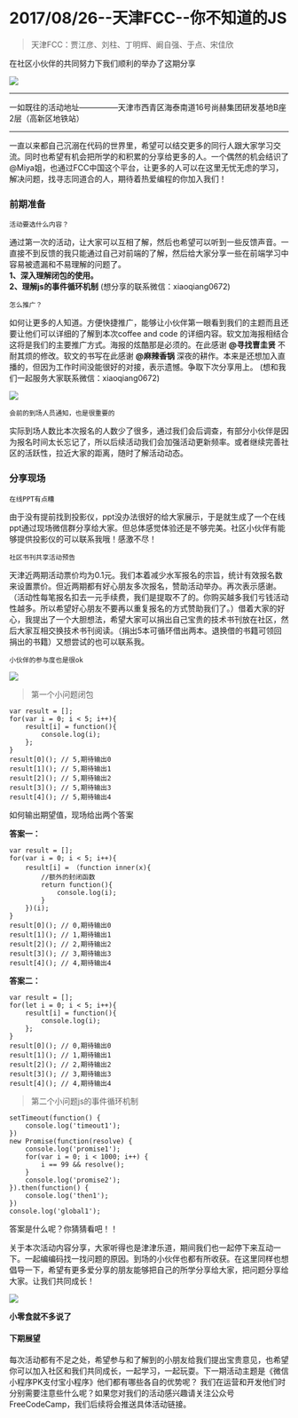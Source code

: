 # 2017/08/26--天津FCC--你不知道的JS

> 天津FCC：贾江彦、刘柱、丁明辉、阚自强、于点、宋佳欣

在社区小伙伴的共同努力下我们顺利的举办了这期分享

![](https://github.com/topqiang/FreeCodeCamp-Tianjin/blob/master/IMG_3876.JPG?raw=true)

______
一如既往的活动地址—————天津市西青区海泰南道16号尚赫集团研发基地B座2层（高新区地铁站）
______

一直以来都自己沉溺在代码的世界里，希望可以结交更多的同行人跟大家学习交流。同时也希望有机会把所学的和积累的分享给更多的人。一个偶然的机会结识了@Miya姐，也通过FCC中国这个平台，让更多的人可以在这里无忧无虑的学习，解决问题，找寻志同道合的人，期待着热爱编程的你加入我们！

### 前期准备

    活动要选什么内容？
    
通过第一次的活动，让大家可以互相了解，然后也希望可以听到一些反馈声音。一直接不到反馈的我只能通过自己对前端的了解，然后给大家分享一些在前端学习中容易被遗漏和不易理解的问题了。  
**1、深入理解闭包的使用。  
2、理解js的事件循环机制**
(想分享的联系微信：xiaoqiang0672)

    怎么推广？
    
如何让更多的人知道。方便快捷推广，能够让小伙伴第一眼看到我们的主题而且还要让他们可以详细的了解到本次coffee and code 的详细内容。软文加海报相结合这将是我们的主要推广方式。海报的炫酷那是必须的。在此感谢 **@寻找曺圭贤** 不耐其烦的修改。软文的书写在此感谢 **@麻辣香锅** 深夜的耕作。本来是还想加入直播的，但因为工作时间没能很好的对接，表示遗憾。争取下次分享用上。
(想和我们一起服务大家联系微信：xiaoqiang0672)

![](https://github.com/topqiang/FreeCodeCamp-Tianjin/blob/master/IMG_3579.JPG?raw=true)

    会前的到场人员通知，也是很重要的
    
实际到场人数比本次报名的人数少了很多，通过我们会后调查，有部分小伙伴是因为报名时间太长忘记了，所以后续活动我们会加强活动更新频率。或者继续完善社区的活跃性，拉近大家的距离，随时了解活动动态。


### 分享现场
    
    在线PPT有点糟
    
由于没有提前找到投影仪，ppt没办法很好的给大家展示，于是就生成了一个在线ppt通过现场微信群分享给大家。但总体感觉体验还是不够完美。社区小伙伴有能够提供投影仪的可以联系我哦！感激不尽！

    社区书刊共享活动预告
    
天津近两期活动票价均为0.1元。我们本着减少水军报名的宗旨，统计有效报名数来设置票价。但近两期都有好心朋友多次报名，赞助活动举办。再次表示感谢。（活动性每笔报名扣去一元手续费，我们是提取不了的。你购买越多我们亏钱活动性越多。所以希望好心朋友不要再以重复报名的方式赞助我们了。）借着大家的好心，我提出了一个大胆想法，希望大家可以捐出自己宝贵的技术书刊放在社区，然后大家互相交换技术书刊阅读。（捐出5本可循环借出两本。退换借的书籍可领回捐出的书籍）又想尝试的也可以联系我。

    小伙伴的参与度也是很ok
    
![](https://github.com/topqiang/FreeCodeCamp-Tianjin/blob/master/IMG_3865.JPG?raw=true)  
> 第一个小问题闭包  

    var result = [];
    for(var i = 0; i < 5; i++){
        result[i] = function(){
            console.log(i);
        };
    }
    result[0](); // 5,期待输出0
    result[1](); // 5,期待输出1
    result[2](); // 5,期待输出2
    result[3](); // 5,期待输出3
    result[4](); // 5,期待输出4
    
如何输出期望值，现场给出两个答案  

 **答案一：**  

    var result = [];
    for(var i = 0; i < 5; i++){
        result[i] = （function inner(x){
            //额外的封闭函数
            return function(){
                console.log(i);
            }
        })(i);
    }
    result[0](); // 0,期待输出0
    result[1](); // 1,期待输出1
    result[2](); // 2,期待输出2
    result[3](); // 3,期待输出3
    result[4](); // 4,期待输出4  

 **答案二：** 
 
    var result = [];
    for(let i = 0; i < 5; i++){
        result[i] = function(){
            console.log(i);
        };
    }
    result[0](); // 0,期待输出0
    result[1](); // 1,期待输出1
    result[2](); // 2,期待输出2
    result[3](); // 3,期待输出3
    result[4](); // 4,期待输出4  

> 第二个小问题js的事件循环机制

    setTimeout(function() {
        console.log('timeout1');
    })
    new Promise(function(resolve) {
        console.log('promise1');
        for(var i = 0; i < 1000; i++) {
            i == 99 && resolve();
        }
        console.log('promise2');
    }).then(function() {
        console.log('then1');
    })
    console.log('global1');

答案是什么呢？你猜猜看吧！！


关于本次活动内容分享，大家听得也是津津乐道，期间我们也一起停下来互动一下。一起编编码找一找问题的原因。到场的小伙伴也都有所收获。在这里同样也想倡导一下，希望有更多爱分享的朋友能够把自己的所学分享给大家，把问题分享给大家。让我们共同成长！

![](https://github.com/topqiang/FreeCodeCamp-Tianjin/blob/master/IMG_3860.JPG?raw=true)

**小零食就不多说了**

#### 下期展望

每次活动都有不足之处，希望参与和了解到的小朋友给我们提出宝贵意见，也希望你可以加入社区和我们共同成长，一起学习，一起玩耍。下一期活动主题是《微信小程序PK支付宝小程序》他们都有哪些各自的优势呢？ 我们在运营和开发他们时分别需要注意些什么呢？如果您对我们的活动感兴趣请关注公众号FreeCodeCamp，我们后续将会推送具体活动链接。
